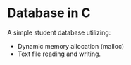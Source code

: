 # Database in C

A simple student database utilizing:
- Dynamic memory allocation (malloc)
- Text file reading and writing.
